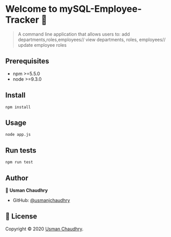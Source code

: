 # Welcome to mySQL-Employee-Tracker 👋

> A command line application that allows users to: add departments,roles,employees// view departments, roles, employees// update employee roles


## Prerequisites

- npm >=5.5.0
- node >=9.3.0

## Install

```
npm install
```

## Usage

```
node app.js
```

## Run tests

```
npm run test
```

## Author

👤 **Usman Chaudhry**

* GitHub: [@usmanjchaudhry](https://github.com/usmanjchaudhry)



## 📝 License

Copyright © 2020 [Usman Chaudhry](https://github.com/usmanjchaudhry).

